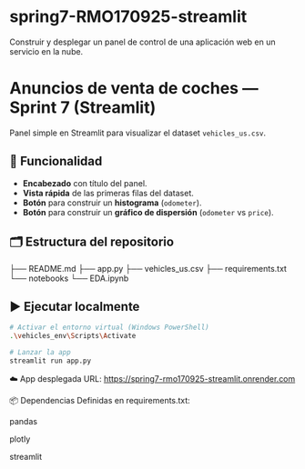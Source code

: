 # spring7-RMO170925-streamlit

Construir y desplegar un panel de control de una aplicación web en un servicio en la nube.

# Anuncios de venta de coches — Sprint 7 (Streamlit)

Panel simple en Streamlit para visualizar el dataset `vehicles_us.csv`.

## 🎯 Funcionalidad
- **Encabezado** con título del panel.
- **Vista rápida** de las primeras filas del dataset.
- **Botón** para construir un **histograma** (`odometer`).
- **Botón** para construir un **gráfico de dispersión** (`odometer` vs `price`).

## 🗂️ Estructura del repositorio
├── README.md
├── app.py
├── vehicles_us.csv
├── requirements.txt
└── notebooks
└── EDA.ipynb

## ▶️ Ejecutar localmente

```bash
# Activar el entorno virtual (Windows PowerShell)
.\vehicles_env\Scripts\Activate

# Lanzar la app
streamlit run app.py
```

☁️ App desplegada
URL: https://spring7-rmo170925-streamlit.onrender.com

📦 Dependencias
Definidas en requirements.txt:

pandas

plotly

streamlit
